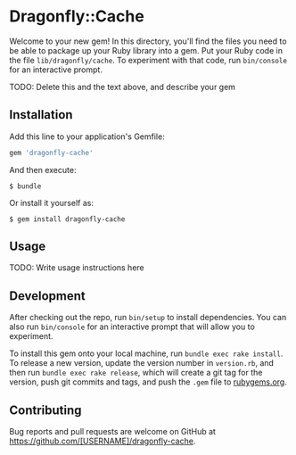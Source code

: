 # Dragonfly::Cache

Welcome to your new gem! In this directory, you'll find the files you need to be able to package up your Ruby library into a gem. Put your Ruby code in the file `lib/dragonfly/cache`. To experiment with that code, run `bin/console` for an interactive prompt.

TODO: Delete this and the text above, and describe your gem

## Installation

Add this line to your application's Gemfile:

```ruby
gem 'dragonfly-cache'
```

And then execute:

    $ bundle

Or install it yourself as:

    $ gem install dragonfly-cache

## Usage

TODO: Write usage instructions here

## Development

After checking out the repo, run `bin/setup` to install dependencies. You can also run `bin/console` for an interactive prompt that will allow you to experiment.

To install this gem onto your local machine, run `bundle exec rake install`. To release a new version, update the version number in `version.rb`, and then run `bundle exec rake release`, which will create a git tag for the version, push git commits and tags, and push the `.gem` file to [rubygems.org](https://rubygems.org).

## Contributing

Bug reports and pull requests are welcome on GitHub at https://github.com/[USERNAME]/dragonfly-cache.
